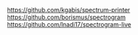 https://github.com/kgabis/spectrum-printer
https://github.com/borismus/spectrogram
https://github.com/lnadi17/spectrogram-live

